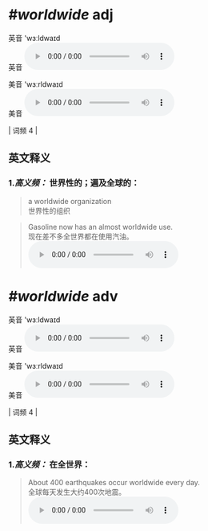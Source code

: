 # ***\#worldwide*** adj
英音 'wɜːldwaɪd  
英音
<audio src="./media/worldwide-B.aac" controls="controls"></audio>

美音 'wɜːrldwaɪd  
美音
<audio src="./media/worldwide.aac" controls="controls"></audio>



| 词频 4 |  

英文释义
---
### 1.*高义频：* **世界性的；遍及全球的：**  

 > a worldwide organization   
 > 世界性的组织    

 > Gasoline now has an almost worldwide use.   
 > 现在差不多全世界都在使用汽油。    
<audio src="./media/1-worldwide.aac" controls="controls"></audio>


# ***\#worldwide*** adv
英音 'wɜːldwaɪd  
英音
<audio src="./media/worldwide-B.aac" controls="controls"></audio>

美音 'wɜːrldwaɪd  
美音
<audio src="./media/worldwide.aac" controls="controls"></audio>



| 词频 4 |  

英文释义
---
### 1.*高义频：* **在全世界：**  

 > About 400 earthquakes occur worldwide every day.   
 > 全球每天发生大约400次地震。    
<audio src="./media/2-worldwide.aac" controls="controls"></audio>


